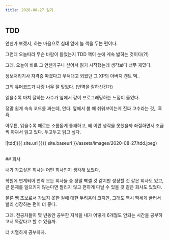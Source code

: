 ```yaml
---
title: 2020-08-27 일기
---
```


## TDD

언젠가 보겠지, 하는 마음으로 침대 옆에 늘 책을 두는 편이다. 

그런데 오늘따라 무슨 바람이 들었는지 TDD 책이 눈에 계속 밟히는 것이다(?!)

그래, 오늘이 바로 그 언젠가구나 싶어서 읽기 시작했는데 생각보다 너무 재밌다.

정보처리기사 자격증 따겠다고 무턱대고 외웠던 그 XP의 아버지 켄트 벡..

그의 유머코드가 나랑 너무 잘 맞았다. (번역을 잘하신건가)

읽을수록 마치 잘하는 사수가 옆에서 같이 프로그래밍하는 느낌이 들었다. 

정말 쉽게 숙숙 코드를 짜는데, 안다. 옆에서 볼 때 쉬워보이는게 진짜 고수라는 것,, 흑흑

아무튼, 읽을수록 때로는 소름돋게 통쾌하고, 왜 이런 생각을 못했을까 좌절하면서 조금씩 아껴서 읽고 있다. 두고두고 읽고 싶다. 
<br>   
![tdd]({{ site.url }}{{ site.baseurl }}/assets/images/2020-08-27/tdd.jpeg)


<br>
## 회사

내가 가고싶은 회사는 어떤 회사인지 생각해 보았다. 

학원에 연계되어 연락 오는 회사들 중 정말 빡셀 것 같지만  성장할 것 같은 회사도 있고, 큰 문제를 일으키지 않는다면 짤리지 않고 편하게 다닐 수 있을 것 같은 회사도 있었다. 

물론 쌩 초보로서 가보지 못한 길에 대한 두려움이 크지만, 그래도 역시 빡세게 굴러서 빨리 성장하는 편이 더 좋다. 

그래. 전공자들이 몇 년동안 공부한 지식을 내가 어떻게 6개월도 안되는 시간을 공부하고서 똑같다고 할 수 있을까. 

더 치열하게 공부하자.

